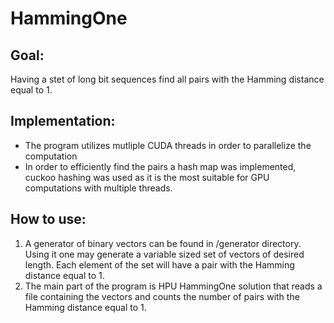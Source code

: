
# HammingOne

## Goal:
Having a stet of long bit sequences find all pairs with the Hamming distance equal to 1.

## Implementation:

 - The program utilizes mutliple CUDA threads in order to parallelize the computation
 - In order to efficiently find the pairs a hash map was implemented, cuckoo hashing was used as it is the most suitable for GPU computations with multiple threads.
 ## How to use:
 1.  A generator of binary vectors can be found in /generator directory.  Using it one may generate a variable sized set of vectors of desired length. Each element of the set will have a pair with the Hamming distance equal to 1.
 2.  The main part of the program is HPU HammingOne solution that reads a file containing the vectors and counts the number of pairs with the Hamming distance equal to 1.